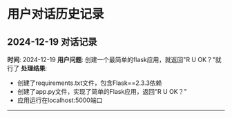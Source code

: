 # 用户对话历史记录

## 2024-12-19 对话记录

**时间**: 2024-12-19
**用户问题**: 创建一个最简单的flask应用，就返回"R U OK？"就行了
**处理结果**: 
- 创建了requirements.txt文件，包含Flask==2.3.3依赖
- 创建了app.py文件，实现了简单的Flask应用，返回"R U OK？"
- 应用运行在localhost:5000端口

---